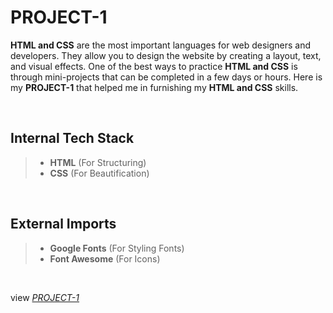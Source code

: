 # **PROJECT-1**
**HTML and CSS** are the most important languages for web designers and developers. They allow you to design the website by creating a layout, text, and visual effects. One of the best ways to practice **HTML and CSS** is through mini-projects that can be completed in a few days or hours. Here is my **PROJECT-1** that helped me in furnishing my **HTML and CSS** skills.
<p>&nbsp;</p>

## **Internal Tech Stack**
> - **HTML** (For Structuring)
> - **CSS** (For Beautification)
<p>&nbsp;</p>

## **External Imports**
> - **Google Fonts** (For Styling Fonts)
> - **Font Awesome** (For Icons)
<p>&nbsp;</p>

view [*PROJECT-1*](https://project-1-yash.vercel.app)